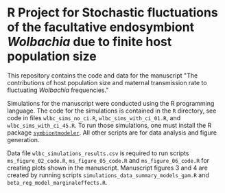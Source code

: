# R Project for Stochastic fluctuations of the facultative endosymbiont *Wolbachia* due to finite host population size

This repository contains the code and data for the manuscript 
"The contributions of host population size and maternal transmission rate to fluctuating *Wolbachia* frequencies."

Simulations for the manuscript were conducted using the R programming language. 
The code for the simulations is contained in the `R` directory, see code in 
files `wlbc_sims_no_ci.R`, `wlbc_sims_with_ci_01.R`, and `wlbc_sims_with_ci_45.R`. 
To run those simulations, one must install the R package [`symbiontmodeler`](https://github.com/jmgraham30/symbiontmodeler). 
All other scripts are for data analysis and figure generation. 

Data file `wlbc_simulations_results.csv` is required to run scripts `ms_figure_02_code.R`, `ms_figure_05_code.R` and `ms_figure_06_code.R` 
for creating plots shown in the manuscript. Manuscript figures 3 and 4 are created by running scripts 
`simulations_data_summary_models_gam.R` and `beta_reg_model_marginaleffects.R`.